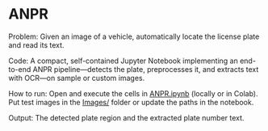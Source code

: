 # ANPR

Problem: Given an image of a vehicle, automatically locate the license plate and read its text.

Code: A compact, self-contained Jupyter Notebook implementing an end-to-end ANPR pipeline—detects the plate, preprocesses it, and extracts text with OCR—on sample or custom images.

How to run: Open and execute the cells in [ANPR.ipynb](https://github.com/Hariprasaadh/ANPR/blob/main/ANPR.ipynb) (locally or in Colab). Put test images in the [Images/](https://github.com/Hariprasaadh/ANPR/tree/main/Images) folder or update the paths in the notebook.

Output: The detected plate region and the extracted plate number text.
